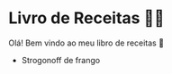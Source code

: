 # Livro de Receitas :man_cook:

Olá! Bem vindo ao meu libro de receitas :wave:

- Strogonoff de frango